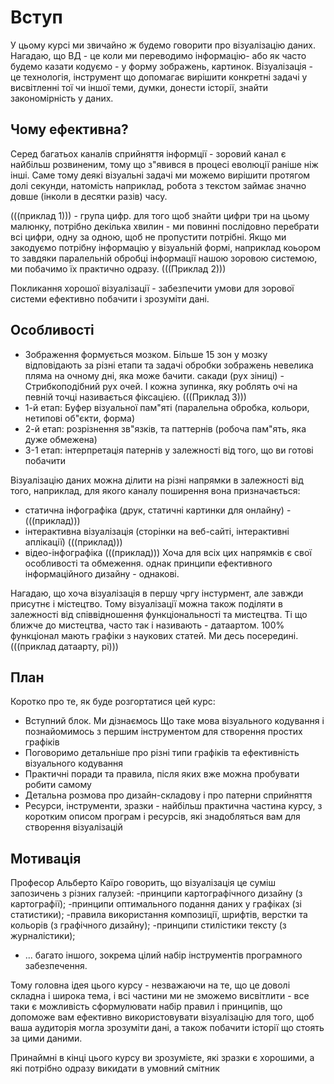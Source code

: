 # Вступ
У цьому курсі ми звичайно ж будемо говорити про візуалізацію даних. Нагадаю,  що ВД - це коли ми переводимо інформацію- або як часто будемо казати кодуємо -  у форму зображень, картинок. Візуалізація - це технологія, інструмент що допомагає вирішити конкретні задачі у висвітленні тої чи іншої теми, думки, донести історії, знайти закономірність у даних.

## Чому ефективна?
Серед багатьох каналів сприйняття інформції - зоровий канал є найбільш розвиненим, тому що з"явився в процесі еволюції раніше
ніж інші. Саме тому деякі візуальні задачі ми можемо вирішити протягом долі секунди, натомість наприклад, робота з текстом 
займає значно довше (інколи в десятки разів) часу.

(((приклад 1))) - група цифр. для того щоб знайти цифри три на цьому малюнку, потрібно декілька хвилин - ми повинні послідовно перебрати
всі цифри, одну за одною, щоб не пропустити потрібні. Якщо ми закодуємо потрібну інформацію у візуальній формі, наприклад коьором
то завдяки паралельній обробці інформації нашою зоровою системою, ми побачимо їх практично одразу. (((Приклад 2)))

Покликання хорошої візуалізації - забезпечити умови для зорової системи ефективно побачити і зрозуміти дані.

## Особливості 
* Зображення формується мозком. Більше 15 зон у мозку відповідають за різні етапи та задачі обробки зображень невелика пляма на очному дні, яка може бачити. сакади (рух зіниці) - Стрибкоподібний рух очей. І кожна зупинка, яку роблять очі на певній точці називається фіксацією.  (((Приклад 3)))
* 1-й етап: Буфер візуальної пам"яті (паралельна обробка, кольори, нетипові об"єкти, форма)
* 2-й етап: розрізнення зв"язків, та паттернів (робоча пам"ять, яка дуже обмежена)
* 3-1 етап: інтерпретація патернів у залежності від того, що ви готові побачити



Візуалізацію даних можна ділити на різні напрямки в залежності від того, наприклад, для якого каналу поширення вона призначається:
- статична інфографіка (друк, статичні картинки для онлайну) - (((приклад)))
- інтерактивна візуалізація (сторінки на веб-сайті, інтерактивні аплікації)  (((приклад)))
- відео-інфографіка  (((приклад)))
Хоча для всіх цих напрямків є свої особливості та обмеження. однак принципи ефективного інформаційного дизайну - однакові.

Нагадаю, що хоча візуалізація в першу чргу інстурмент, але завжди присутнє і містецтво. Тому візуалізації можна також поділяти в залежності від співвідношення функціональності та мистецтва. Ті що ближче до мистецтва, часто так і називають - датаартом. 100% функціонал мають графіки з наукових статей. Ми десь посередині.
(((приклад датаарту, рі)))

## План
Коротко про те, як буде розгортатися цей курс:
- Вступний блок. Ми дізнаємось Що таке мова візуального кодування і познайомимось з першим інструментом для створення простих графіків
- Поговоримо детальніше про різні типи графіків та ефективність візуального кодування 
- Практичні поради та правила, після яких вже можна пробувати робити самому
- Детальна розмова про дизайн-складову і про патерни сприйняття
- Ресурси, інструменти, зразки - найбільш практична частина курсу, з коротким описом програм і ресурсів, які знадобляться вам для створення візуалізацій

## Мотивація
 Професор Альберто Каїро говорить, що візуалізація це суміш запозичень з різних галузей: 
 -принципи картографічного дизайну (з картографії); 
 -принципи оптимального подання даних у графіках (зі статистики); 
 -правила використання композиції, шрифтів, верстки та кольорів (з графічного дизайну); 
 -принципи стилістики тексту (з журналістики); 
 - ... багато іншого, зокрема цілий набір інструментів програмного забезпечення. 
    

Тому головна ідея цього курсу - незважаючи на те, що це доволі складна і широка тема, і всі частини ми не зможемо висвітлити - все таки є можливість сформулювати набір правил і принципів, що допоможе вам ефективно використовувати візуалізацію для того, щоб ваша аудиторія могла зрозуміти дані, а також побачити історії що стоять за цими даними.

Принаймні в кінці цього курсу ви зрозумієте, які зразки є хорошими, а які потрібно одразу викидати в умовний смітник
